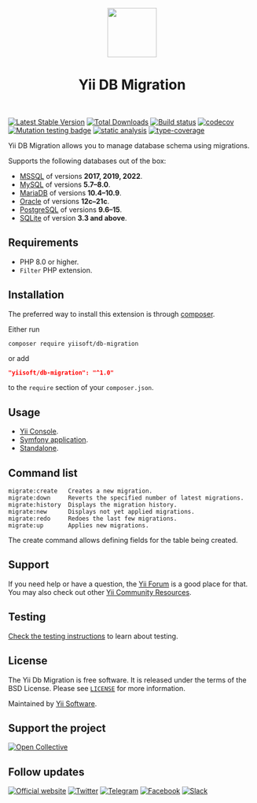 <p align="center">
    <a href="https://github.com/yiisoft" target="_blank">
        <img src="https://yiisoft.github.io/docs/images/yii_logo.svg" height="100px">
    </a>
    <h1 align="center">Yii DB Migration</h1>
    <br>
</p>

[![Latest Stable Version](https://poser.pugx.org/yiisoft/db-migration/v/stable.png)](https://packagist.org/packages/yiisoft/db-migration)
[![Total Downloads](https://poser.pugx.org/yiisoft/db-migration/downloads.png)](https://packagist.org/packages/yiisoft/db-migration)
[![Build status](https://github.com/yiisoft/db-migration/workflows/build/badge.svg)](https://github.com/yiisoft/db-migration/actions?query=workflow%3Abuild)
[![codecov](https://codecov.io/gh/yiisoft/db-migration/graph/badge.svg?token=CCRKELEOHP)](https://codecov.io/gh/yiisoft/db-migration)
[![Mutation testing badge](https://img.shields.io/endpoint?style=flat&url=https%3A%2F%2Fbadge-api.stryker-mutator.io%2Fgithub.com%2Fyiisoft%2Fdb-migration%2Fmaster)](https://dashboard.stryker-mutator.io/reports/github.com/yiisoft/db-migration/master)
[![static analysis](https://github.com/yiisoft/db-migration/workflows/static%20analysis/badge.svg)](https://github.com/yiisoft/db-migration/actions?query=workflow%3A%22static+analysis%22)
[![type-coverage](https://shepherd.dev/github/yiisoft/db-migration/coverage.svg)](https://shepherd.dev/github/yiisoft/db-migration)

Yii DB Migration allows you to manage database schema using migrations.

Supports the following databases out of the box:

- [MSSQL](https://www.microsoft.com/en-us/sql-server/sql-server-2019) of versions **2017, 2019, 2022**.
- [MySQL](https://www.mysql.com/) of versions **5.7–8.0**.
- [MariaDB](https://mariadb.org/) of versions **10.4–10.9**.
- [Oracle](https://www.oracle.com/database/) of versions **12c–21c**.
- [PostgreSQL](https://www.postgresql.org/) of versions **9.6–15**. 
- [SQLite](https://www.sqlite.org/index.html) of version **3.3 and above**.

## Requirements

- PHP 8.0 or higher.
- `Filter` PHP extension.

## Installation

The preferred way to install this extension is through [composer](http://getcomposer.org/download/).

Either run

```shell
composer require yiisoft/db-migration
```

or add

```json
"yiisoft/db-migration": "^1.0"
```

to the `require` section of your `composer.json`.

## Usage

- [Yii Console](/docs/en/usage-with-yii-console.md).
- [Symfony application](/docs/en/usage-with-symfony.md).
- [Standalone](/docs/en/usage-standalone.md).

## Command list

```
migrate:create   Creates a new migration.
migrate:down     Reverts the specified number of latest migrations.
migrate:history  Displays the migration history.
migrate:new      Displays not yet applied migrations.
migrate:redo     Redoes the last few migrations.
migrate:up       Applies new migrations.
```

The create command allows defining fields for the table being created.

## Support

If you need help or have a question, the [Yii Forum](https://forum.yiiframework.com/c/yii-3-0/db/68) is a good place for that.
You may also check out other [Yii Community Resources](https://www.yiiframework.com/community).

## Testing

[Check the testing instructions](/docs/en/testing.md) to learn about testing.

## License

The Yii Db Migration is free software. It is released under the terms of the BSD License.
Please see [`LICENSE`](./LICENSE.md) for more information.

Maintained by [Yii Software](https://www.yiiframework.com/).

## Support the project

[![Open Collective](https://img.shields.io/badge/Open%20Collective-sponsor-7eadf1?logo=open%20collective&logoColor=7eadf1&labelColor=555555)](https://opencollective.com/yiisoft)

## Follow updates

[![Official website](https://img.shields.io/badge/Powered_by-Yii_Framework-green.svg?style=flat)](https://www.yiiframework.com/)
[![Twitter](https://img.shields.io/badge/twitter-follow-1DA1F2?logo=twitter&logoColor=1DA1F2&labelColor=555555?style=flat)](https://twitter.com/yiiframework)
[![Telegram](https://img.shields.io/badge/telegram-join-1DA1F2?style=flat&logo=telegram)](https://t.me/yii3en)
[![Facebook](https://img.shields.io/badge/facebook-join-1DA1F2?style=flat&logo=facebook&logoColor=ffffff)](https://www.facebook.com/groups/yiitalk)
[![Slack](https://img.shields.io/badge/slack-join-1DA1F2?style=flat&logo=slack)](https://yiiframework.com/go/slack)
